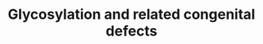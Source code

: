 ---
annotations:
- id: PW:0000305
  parent: classic metabolic pathway
  type: Pathway Ontology
  value: altered carbohydrate metabolic pathway
- id: DOID:0050737
  parent: genetic disease
  type: Disease Ontology
  value: autosomal recessive disease
- id: DOID:655
  parent: genetic disease
  type: Disease Ontology
  value: inherited metabolic disorder
- id: PW:0000224
  parent: classic metabolic pathway
  type: Pathway Ontology
  value: N-acetylglucosamine, N-acetylmannosamine and N-acetylneuraminic acid dissimilation
    pathway
- id: PW:0000013
  parent: disease pathway
  type: Pathway Ontology
  value: disease pathway
- id: DOID:5212
  parent: genetic disease
  type: Disease Ontology
  value: congenital disorder of glycosylation
authors:
- EviSchoenmaker
- DeSl
- BrittPieters
- L Dupuis
- IreneHemel
- Egonw
- Fehrhart
- MaintBot
- Finterly
- Eweitz
citedin:
- link: PMC8751594
  title: DNA methylation of ARHGAP30 is negatively associated with ARHGAP30 expression
    in lung adenocarcinoma, which reduces tumor immunity and is detrimental to patient
    survival (2021)
- link: 10.1159/000535120
  title: Human Monocytes Exposed to SARS-CoV-2 Display Features of Innate Immune Memory
    Producing High Levels of CXCL10 upon Restimulation
communities:
- IEM
- RareDiseases
description: Glycosylation is the most common postranslational modification. Defects
  in this pathway lead to autosomal recessive disorders, called congenital disorders
  of glycosylation (CDG). Up to date about 50 CDGs have been identified and more are
  expected to be discovered. This category of metabolic disorders can be divided into
  four basic groups depending on where the glycosylation process occurs on the molecule.
  The depicts pathway depicts the group of N-glycosylation. Generally, N-glycosylation
  processes spread over three cellular compartments - cytosol, endoplasmic reticulum
  and Golgi apparatus. The associated mortality rate  in combination with the limited
  treatment options for CDG, points out the relevance for further investigations of
  this pathway. Disorders resulting from an enzyme defect are highlighted in pink.
  This pathway was inspired by Chapter 30 of the book of Blau (ISBN 3642403360 (978-3642403361)).
last-edited: 2024-01-30
ndex: 70774c39-8b6b-11eb-9e72-0ac135e8bacf
organisms:
- Homo sapiens
redirect_from:
- /index.php/Pathway:WP4521
- /instance/WP4521
- /instance/WP4521_r128247
revision: r128247
schema-jsonld:
- '@context': https://schema.org/
  '@id': https://wikipathways.github.io/pathways/WP4521.html
  '@type': Dataset
  creator:
    '@type': Organization
    name: WikiPathways
  description: Glycosylation is the most common postranslational modification. Defects
    in this pathway lead to autosomal recessive disorders, called congenital disorders
    of glycosylation (CDG). Up to date about 50 CDGs have been identified and more
    are expected to be discovered. This category of metabolic disorders can be divided
    into four basic groups depending on where the glycosylation process occurs on
    the molecule. The depicts pathway depicts the group of N-glycosylation. Generally,
    N-glycosylation processes spread over three cellular compartments - cytosol, endoplasmic
    reticulum and Golgi apparatus. The associated mortality rate  in combination with
    the limited treatment options for CDG, points out the relevance for further investigations
    of this pathway. Disorders resulting from an enzyme defect are highlighted in
    pink. This pathway was inspired by Chapter 30 of the book of Blau (ISBN 3642403360
    (978-3642403361)).
  keywords:
  - '30.16'
  - ALG1
  - ALG11
  - ALG12
  - ALG13
  - ALG14
  - ALG2
  - ALG3
  - ALG6
  - ALG8
  - ALG9
  - B4GALT1
  - DOLK
  - DPAGT1
  - DPM1
  - DPM2
  - DPM3
  - Dol-P-Man
  - Dolichol
  - Dolichol phosphate
  - Dolichol-PP
  - Dolichyl phosphate
  - Fructose 6-phosphate
  - GDP
  - GDP-mannose
  - GMPPB
  - Glc2Man9-GlcNac2-PP-Dol
  - Glc2Man9-GlcNac2-Prot
  - Glc3Man9-GlcNac2-Prot
  - GlcMan9-GlcNac2-PP-Dol
  - GlcNAc-PP-Dol
  - GlcNAc2-PP-Dol
  - MGAT2
  - MOGS
  - MPDU1
  - MPI
  - Man2GIcNAc2PP-Dol
  - Man3-GlcNac3-Prot
  - Man3-GlcNac4-Prot
  - Man3GIcNAc2-PP-Dol
  - Man5-GlcNac2-PP-Dol
  - Man5GIcNAc2-PP-Dol
  - Man7-GlcNac2-PP-Dol
  - Man8-GlcNac2-PP-Dol
  - Man9-GlcNac2-PP-Dol
  - ManGlcNAc2-PP-Dol
  - Mannose 1-phosphate
  - Mannose 6-phosphate
  - Mevalonate
  - PMM2
  - Polyprenol
  - SRD5A3
  - TUSC3
  - UDP
  - 'UDP-N-acetylalpha-D-glucosamine '
  - beta-D-glucose
  - dolichyl beta-D-mannosyl phosphate
  - dolichyl phosphate
  license: CC0
  name: Glycosylation and related congenital defects
seo: CreativeWork
title: Glycosylation and related congenital defects
wpid: WP4521
---